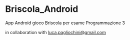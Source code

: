 # Briscola_Android
App Android gioco Briscola per esame Programmazione 3

in collaboration with luca.pagliochini@gmail.com
